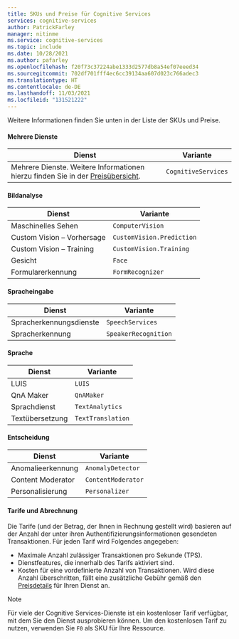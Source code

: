 ```yaml
---
title: SKUs und Preise für Cognitive Services
services: cognitive-services
author: PatrickFarley
manager: nitinme
ms.service: cognitive-services
ms.topic: include
ms.date: 10/28/2021
ms.author: pafarley
ms.openlocfilehash: f20f73c37224abe1333d2577db8a54ef07eeed34
ms.sourcegitcommit: 702df701fff4ec6cc39134aa607d023c766adec3
ms.translationtype: HT
ms.contentlocale: de-DE
ms.lasthandoff: 11/03/2021
ms.locfileid: "131521222"
---
```

Weitere Informationen finden Sie unten in der Liste der SKUs und Preise. 

#### <a name="multi-service"></a>Mehrere Dienste

| Dienst     | Variante    |
|-------------|------------|
| Mehrere Dienste. Weitere Informationen hierzu finden Sie in der [Preisübersicht](https://azure.microsoft.com/pricing/details/cognitive-services/).            | `CognitiveServices`     |


#### <a name="vision"></a>Bildanalyse

| Dienst    | Variante    |
|------------|---------|
| Maschinelles Sehen            | `ComputerVision`          |
| Custom Vision – Vorhersage | `CustomVision.Prediction` |
| Custom Vision – Training   | `CustomVision.Training`   |
| Gesicht                       | `Face`                    |
| Formularerkennung            | `FormRecognizer`          |

#### <a name="speech"></a>Spracheingabe

| Dienst            | Variante                 |
|--------------------|----------------------|
| Spracherkennungsdienste    | `SpeechServices`     |
| Spracherkennung | `SpeakerRecognition` |

#### <a name="language"></a>Sprache

| Dienst            | Variante                |
|--------------------|---------------------|
| LUIS               | `LUIS`              |
| QnA Maker          | `QnAMaker`          |
| Sprachdienst   | `TextAnalytics`     |
| Textübersetzung   | `TextTranslation`   |

#### <a name="decision"></a>Entscheidung

| Dienst           | Variante               |
|-------------------|--------------------|
| Anomalieerkennung  | `AnomalyDetector`  |
| Content Moderator | `ContentModerator` |
| Personalisierung      | `Personalizer`     |


#### <a name="pricing-tiers-and-billing"></a>Tarife und Abrechnung

Die Tarife (und der Betrag, der Ihnen in Rechnung gestellt wird) basieren auf der Anzahl der unter ihren Authentifizierungsinformationen gesendeten Transaktionen. Für jeden Tarif wird Folgendes angegeben:
* Maximale Anzahl zulässiger Transaktionen pro Sekunde (TPS).
* Dienstfeatures, die innerhalb des Tarifs aktiviert sind.
* Kosten für eine vordefinierte Anzahl von Transaktionen. Wird diese Anzahl überschritten, fällt eine zusätzliche Gebühr gemäß den [Preisdetails](https://azure.microsoft.com/pricing/details/cognitive-services/custom-vision-service/) für Ihren Dienst an.

> [!NOTE]
> Für viele der Cognitive Services-Dienste ist ein kostenloser Tarif verfügbar, mit dem Sie den Dienst ausprobieren können. Um den kostenlosen Tarif zu nutzen, verwenden Sie `F0` als SKU für Ihre Ressource.